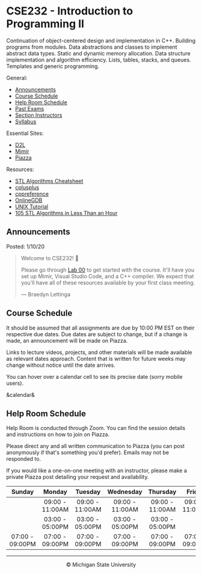 # CSE232 - Introduction to Programming II

Continuation of object-centered design and implementation in C++. Building programs from modules. Data abstractions and classes to implement abstract data types. Static and dynamic memory allocation. Data structure implementation and algorithm efficiency. Lists, tables, stacks, and queues. Templates and generic programming.

General:
- [Announcements](#announcements)
- [Course Schedule](#course-schedule)
- [Help Room Schedule](#help-room-schedule)
- [Past Exams](https://cse.msu.edu/~cse232/Exam_Content/)
- [Section Instructors]()
- [Syllabus](SYLLABUS.md)

Essential Sites:
- [D2L](https://d2l.msu.edu/d2l/loginh/)
- [Mimir](https://class.mimir.io/)
- [Piazza]()

Resources:
- [STL Algorithms Cheatsheet](https://medium.com/logicalbee/c-stl-algorithms-cheat-sheet-d92f986abe14)
- [cplusplus](https://cplusplus.com/reference/)
- [cppreference](https://en.cppreference.com/w/)
- [OnlineGDB](https://www.onlinegdb.com/)
- [UNIX Tutorial](https://www.tutorialspoint.com/unix/index.htm)
- [105 STL Algorithms in Less Than an Hour](https://www.youtube.com/watch?v=2olsGf6JIkU)

## Announcements

Posted: 1/10/20

<blockquote>
<p>Welcome to CSE232! 🎉</p>
<p>Please go through <a href="Labs/lab00.md">Lab 00</a> to get started with the course. It'll have you set up Mimir, Visual Studio Code, and a C++ compiler. We expect that you'll have all of these resources available by your first class meeting.</p>
<p>— Braedyn Lettinga</p>
</blockquote>

## Course Schedule

It should be assumed that all assignments are due by 10:00 PM EST on their respective due dates. Due dates are subject to change, but if a change is made, an announcement will be made on Piazza.

Links to lecture videos, projects, and other materials will be made available as relevant dates approach. Content that is written for future weeks may change without notice until the date arrives.

You can hover over a calendar cell to see its precise date (sorry mobile users).

&calendar&

## Help Room Schedule

Help Room is conducted through Zoom. You can find the session details and instructions on how to join on Piazza.

Please direct any and all written communication to Piazza (you can post anonymously if that's something you'd prefer). Emails may not be responded to.

If you would like a one-on-one meeting with an instructor, please make a private Piazza post detailing your request and availability.

| Sunday | Monday | Tuesday | Wednesday | Thursday | Friday | Saturday |
| :---:  | :---:  | :---:   | :---:     | :---:    | :---:  | :---:    |
||09:00 - 11:00AM|09:00 - 11:00AM|09:00 - 11:00AM|09:00 - 11:00AM|09:00 - 11:00AM|
||03:00 - 05:00PM|03:00 - 05:00PM|03:00 - 05:00PM|03:00 - 05:00PM|||
|07:00 - 09:00PM|07:00 - 09:00PM|07:00 - 09:00PM|07:00 - 09:00PM|07:00 - 09:00PM|07:00 - 09:00PM|07:00 - 09:00PM|

___

<div align="center">
    <p>© Michigan State University</p>
</div>